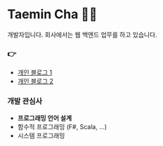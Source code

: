 # Taemin Cha 👍🏼

개발자입니다. 회사에서는 웹 백엔드 업무를 하고 있습니다.

### 👉
- [개인 블로그 1](https://hubcodes.github.io)
- [개인 블로그 2](https://krlrhkstk12.gitbook.io/hubcodes)

### 개발 관심사

- **프로그래밍 언어 설계**
- 함수적 프로그래밍 (F#, Scala, ...)
- 시스템 프로그래밍
